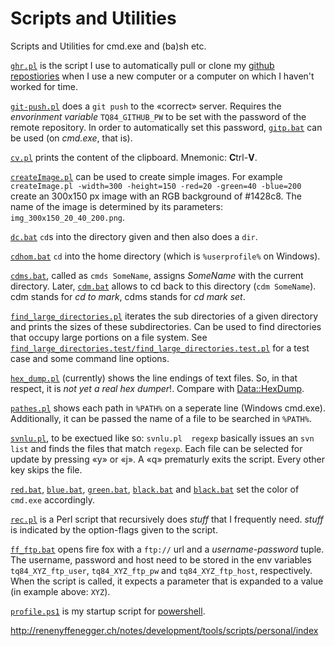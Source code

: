 # Scripts and Utilities


Scripts and Utilities for cmd.exe and (ba)sh etc.

[`ghr.pl`](https://github.com/renenyffenegger/scripts-and-utilities/blob/master/ghr.pl) is the script
I use to automatically pull or clone my [github repostiories](https://github.com/ReneNyffenegger?tab=repositories) when
I use a new computer or a computer on which I haven't worked for time.

[`git-push.pl`](https://github.com/renenyffenegger/scripts-and-utilities/blob/master/git-push.pl) does a `git push` to the «correct»
server. Requires the *envorinment variable* `TQ84_GITHUB_PW` to be set with the password of the remote repository. In order to
automatically set this password, [`gitp.bat`](https://github.com/renenyffenegger/scripts-and-utilities/blob/master/gitp.bat) can
be used (on *cmd.exe*, that is).

[`cv.pl`](https://github.com/renenyffenegger/scripts-and-utilities/blob/master/cv.pl) prints the content of the clipboard. Mnemonic: <b>C</b>trl-<b>V</b>.

[`createImage.pl`](https://github.com/renenyffenegger/scripts-and-utilities/blob/master/createImage.pl) can be used to create simple images. For example
`createImage.pl -width=300 -height=150 -red=20 -green=40 -blue=200` create an 300x150 px image with an RGB background of #1428c8. The name of the
image is determined by its parameters: `img_300x150_20_40_200.png`.

[`dc.bat`](https://github.com/renenyffenegger/scripts-and-utilities/blob/master/dc.bat) `cd`s into the directory given and then also does a `dir`.

[`cdhom.bat`](https://github.com/renenyffenegger/scripts-and-utilities/blob/master/cdhom.bat) `cd` into the home directory (which is `%userprofile%` on Windows).

[`cdms.bat`](https://github.com/renenyffenegger/scripts-and-utilities/blob/master/cdms.bat), called as `cmds SomeName`, assigns *SomeName* with the current directory.
Later, [`cdm.bat`](https://github.com/renenyffenegger/scripts-and-utilities/blob/master/cdm.bat) allows to cd back to this directory (`cdm SomeName`).
cdm stands for *cd to mark*, cdms stands for *cd mark set*.

[`find_large_directories.pl`](https://github.com/renenyffenegger/scripts-and-utilities/blob/master/find_large_directories.pl) iterates the sub directories of a given
directory and prints the sizes of these subdirectories. Can be used to find directories that occupy large portions on a file system. See
[`find_large_directories.test/find_large_directories.test.pl`](https://github.com/renenyffenegger/scripts-and-utilities/blob/master/find_large_directories.test/find_large_directories.test.pl)
for a test case and some command line options.

[`hex_dump.pl`](https://github.com/renenyffenegger/scripts-and-utilities/blob/master/hex_dump.pl) (currently) shows the line
endings of text files. So, in that respect, it is *not yet a real hex dumper*!. Compare with [Data::HexDump](https://github.com/ReneNyffenegger/PerlModules/tree/master/Data/HexDump).

[`pathes.pl`](https://github.com/ReneNyffenegger/scripts-and-utilities/blob/master/pathes.pl) shows each path in `%PATH%` on a seperate line (Windows cmd.exe). Additionally, it
can be passed the name of a file to be searched in `%PATH%`.

[`svnlu.pl`](https://github.com/ReneNyffenegger/scripts-and-utilities/blob/master/svnlu.pl), to be exectued like so: `svnlu.pl  regexp`  basically issues an `svn list` and finds the files that match `regexp`.
Each file can be selected for update by pressing «y» or «j». A «q» prematurly exits the script. Every
other key skips the file.

[`red.bat`](https://github.com/ReneNyffenegger/scripts-and-utilities/blob/master/red.bat), [`blue.bat`](https://github.com/ReneNyffenegger/scripts-and-utilities/blob/master/blue.bat),
[`green.bat`](https://github.com/ReneNyffenegger/scripts-and-utilities/blob/master/green.bat),
[`black.bat`](https://github.com/ReneNyffenegger/scripts-and-utilities/blob/master/black.bat) and
[`black.bat`](https://github.com/ReneNyffenegger/scripts-and-utilities/blob/master/black.bat) set the color of `cmd.exe` accordingly.

[`rec.pl`](https://github.com/ReneNyffenegger/scripts-and-utilities/blob/master/rec.pl) is a Perl script that recursively does <i>stuff</i> that I frequently need. <i>stuff</i> is
indicated by the option-flags given to the script.

[`ff_ftp.bat`](https://github.com/ReneNyffenegger/scripts-and-utilities/blob/master/ff_ftp.bat) opens fire fox with a `ftp://` url and a *username-password* tuple.
The username, password and host need to be stored in the env variables `tq84_XYZ_ftp_user`, `tq84_XYZ_ftp_pw` and `tq84_XYZ_ftp_host`, respectively. When the script
is called, it expects a parameter that is expanded to a value (in example above: `XYZ`).

[`profile.ps1`](https://github.com/ReneNyffenegger/scripts-and-utilities/blob/master/profile.ps1) is my startup script
for [powershell](https://github.com/ReneNyffenegger/about-powershell).

http://renenyffenegger.ch/notes/development/tools/scripts/personal/index
